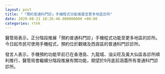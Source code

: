 ```yaml
---
layout: post
title: "「預約普通科門診」手機程式功能推展至更多地區診所"
date: 2020-08-21 10:26:48.000000000 +08:00
categories: rthk
---
```


醫管局表示，正分階段推展「預約普通科門診」手機程式功能至更多地區的診所。今日起市民可使用手機程式，預約位於觀塘及西貢區的普通科門診診所。

發言人表示，手機預約功能早前已在香港島、九龍城、油尖旺及黃大仙區各診所順利推行，醫管局會繼續分階段推展有關功能，期望於9月底前涵蓋所有普通科門診診所。
　　 
